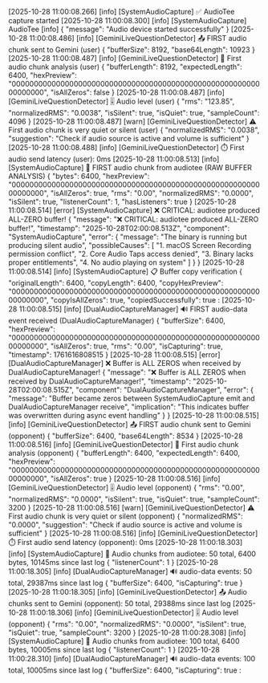 [2025-10-28 11:00:08.266] [info]  [SystemAudioCapture] ✅ AudioTee capture started
[2025-10-28 11:00:08.300] [info]  [SystemAudioCapture] AudioTee [info] {
  "message": "Audio device started successfully"
}
[2025-10-28 11:00:08.486] [info]  [GeminiLiveQuestionDetector] 📤 FIRST audio chunk sent to Gemini (user) {
  "bufferSize": 8192,
  "base64Length": 10923
}
[2025-10-28 11:00:08.487] [info]  [GeminiLiveQuestionDetector] 🔬 First audio chunk analysis (user) {
  "bufferLength": 8192,
  "expectedLength": 6400,
  "hexPreview": "0000000000000000000000000000000000000000000000000000000000000000",
  "isAllZeros": false
}
[2025-10-28 11:00:08.487] [info]  [GeminiLiveQuestionDetector] 🎚️ Audio level (user) {
  "rms": "123.85",
  "normalizedRMS": "0.0038",
  "isSilent": true,
  "isQuiet": true,
  "sampleCount": 4096
}
[2025-10-28 11:00:08.487] [warn]  [GeminiLiveQuestionDetector] ⚠️ First audio chunk is very quiet or silent (user) {
  "normalizedRMS": "0.0038",
  "suggestion": "Check if audio source is active and volume is sufficient"
}
[2025-10-28 11:00:08.488] [info]  [GeminiLiveQuestionDetector] ⏱️ First audio send latency (user): 0ms
[2025-10-28 11:00:08.513] [info]  [SystemAudioCapture] 🎵 FIRST audio chunk from audiotee (RAW BUFFER ANALYSIS) {
  "bytes": 6400,
  "hexPreview": "0000000000000000000000000000000000000000000000000000000000000000",
  "isAllZeros": true,
  "rms": "0.00",
  "normalizedRMS": "0.0000",
  "isSilent": true,
  "listenerCount": 1,
  "hasListeners": true
}
[2025-10-28 11:00:08.514] [error] [SystemAudioCapture] ❌ CRITICAL: audiotee produced ALL-ZERO buffer! {
  "message": "❌ CRITICAL: audiotee produced ALL-ZERO buffer!",
  "timestamp": "2025-10-28T02:00:08.513Z",
  "component": "SystemAudioCapture",
  "error": {
    "message": "The binary is running but producing silent audio",
    "possibleCauses": [
      "1. macOS Screen Recording permission conflict",
      "2. Core Audio Taps access denied",
      "3. Binary lacks proper entitlements",
      "4. No audio playing on system"
    ]
  }
}
[2025-10-28 11:00:08.514] [info]  [SystemAudioCapture] 📋 Buffer copy verification {
  "originalLength": 6400,
  "copyLength": 6400,
  "copyHexPreview": "0000000000000000000000000000000000000000000000000000000000000000",
  "copyIsAllZeros": true,
  "copiedSuccessfully": true
:
[2025-10-28 11:00:08.515] [info]  [DualAudioCaptureManager] 🔊 FIRST audio-data event received (DualAudioCaptureManager) {
  "bufferSize": 6400,
  "hexPreview": "0000000000000000000000000000000000000000000000000000000000000000",
  "isAllZeros": true,
  "rms": "0.00",
  "isCapturing": true,
  "timestamp": 1761616808515
}
[2025-10-28 11:00:08.515] [error] [DualAudioCaptureManager] ❌ Buffer is ALL ZEROS when received by DualAudioCaptureManager! {
  "message": "❌ Buffer is ALL ZEROS when received by DualAudioCaptureManager!",
  "timestamp": "2025-10-28T02:00:08.515Z",
  "component": "DualAudioCaptureManager",
  "error": {
    "message": "Buffer became zeros between SystemAudioCapture emit and DualAudioCaptureManager receive",
    "implication": "This indicates buffer was overwritten during async event handling"
  }
}
[2025-10-28 11:00:08.515] [info]  [GeminiLiveQuestionDetector] 📤 FIRST audio chunk sent to Gemini (opponent) {
  "bufferSize": 6400,
  "base64Length": 8534
}
[2025-10-28 11:00:08.516] [info]  [GeminiLiveQuestionDetector] 🔬 First audio chunk analysis (opponent) {
  "bufferLength": 6400,
  "expectedLength": 6400,
  "hexPreview": "0000000000000000000000000000000000000000000000000000000000000000",
  "isAllZeros": true
}
[2025-10-28 11:00:08.516] [info]  [GeminiLiveQuestionDetector] 🎚️ Audio level (opponent) {
  "rms": "0.00",
  "normalizedRMS": "0.0000",
  "isSilent": true,
  "isQuiet": true,
  "sampleCount": 3200
}
[2025-10-28 11:00:08.516] [warn]  [GeminiLiveQuestionDetector] ⚠️ First audio chunk is very quiet or silent (opponent) {
  "normalizedRMS": "0.0000",
  "suggestion": "Check if audio source is active and volume is sufficient"
}
[2025-10-28 11:00:08.516] [info]  [GeminiLiveQuestionDetector] ⏱️ First audio send latency (opponent): 0ms
[2025-10-28 11:00:18.303] [info]  [SystemAudioCapture] 🎵 Audio chunks from audiotee: 50 total, 6400 bytes, 10145ms since last log {
  "listenerCount": 1
}
[2025-10-28 11:00:18.305] [info]  [DualAudioCaptureManager] 🔊 audio-data events: 50 total, 29387ms since last log {
  "bufferSize": 6400,
  "isCapturing": true
}
[2025-10-28 11:00:18.305] [info]  [GeminiLiveQuestionDetector] 📤 Audio chunks sent to Gemini (opponent): 50 total, 29388ms since last log
[2025-10-28 11:00:18.306] [info]  [GeminiLiveQuestionDetector] 🎚️ Audio level (opponent) {
  "rms": "0.00",
  "normalizedRMS": "0.0000",
  "isSilent": true,
  "isQuiet": true,
  "sampleCount": 3200
}
[2025-10-28 11:00:28.308] [info]  [SystemAudioCapture] 🎵 Audio chunks from audiotee: 100 total, 6400 bytes, 10005ms since last log {
  "listenerCount": 1
}
[2025-10-28 11:00:28.310] [info]  [DualAudioCaptureManager] 🔊 audio-data events: 100 total, 10005ms since last log {
  "bufferSize": 6400,
  "isCapturing": true
:
